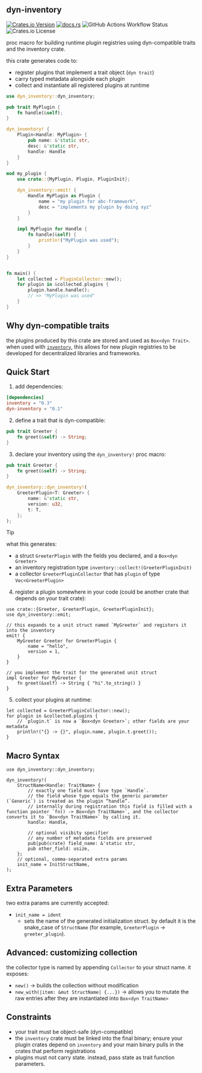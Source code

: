 ## dyn-inventory

[![Crates.io Version](https://img.shields.io/crates/v/dyn-inventory?style=for-the-badge)](https://crates.io/crates/dyn-inventory)
[![docs.rs](https://img.shields.io/docsrs/dyn-inventory?style=for-the-badge)](https://docs.rs/dyn-inventory)
![GitHub Actions Workflow Status](https://img.shields.io/github/actions/workflow/status/joshua-auchincloss/dyn-inventory/test.yaml?style=for-the-badge&label=Tests)
![Crates.io License](https://img.shields.io/crates/l/dyn-inventory?style=for-the-badge)

proc macro for building runtime plugin registries using dyn-compatible traits and the inventory crate.

this crate generates code to:

- register plugins that implement a trait object (`dyn trait`)
- carry typed metadata alongside each plugin
- collect and instantiate all registered plugins at runtime

```rust
use dyn_inventory::dyn_inventory;

pub trait MyPlugin {
    fn handle(&self);
}

dyn_inventory! {
    Plugin<Handle: MyPlugin> {
        pub name: &'static str,
        desc: &'static str,
        handle: Handle
    }
}

mod my_plugin {
    use crate::{MyPlugin, Plugin, PluginInit};

    dyn_inventory::emit! {
        Handle MyPlugin as Plugin {
            name = "my plugin for abc-framework",
            desc = "implements my plugin by doing xyz"
        }
    }

    impl MyPlugin for Handle {
        fn handle(&self) {
            println!("MyPlugin was used");
        }
    }
}


fn main() {
    let collected = PluginCollector::new();
    for plugin in &collected.plugins {
        plugin.handle.handle();
        // >> "MyPlugin was used"
    }
}
```

## Why dyn-compatible traits

the plugins produced by this crate are stored and used as `Box<dyn Trait>`. when used with [`inventory`](https://crates.io/crates/inventory), this allows for new plugin registries to be developed for decentralized libraries and frameworks.

## Quick Start

1. add dependencies:

```toml
[dependencies]
inventory = "0.3"
dyn-inventory = "0.1"
```

2. define a trait that is dyn-compatible:

```rust
pub trait Greeter {
    fn greet(&self) -> String;
}
```

3. declare your inventory using the `dyn_inventory!` proc macro:

```rust
pub trait Greeter {
    fn greet(&self) -> String;
}

dyn_inventory::dyn_inventory!(
    GreeterPlugin<T: Greeter> {
        name: &'static str,
        version: u32,
        t: T,
    };
);
```

> [!TIP]
> what this generates:
>
> - a struct `GreeterPlugin` with the fields you declared, and a `Box<dyn Greeter>`
> - an inventory registration type `inventory::collect!(GreeterPluginInit)`
> - a collector `GreeterPluginCollector` that has `plugin` of type `Vec<GreeterPlugin>`

4. register a plugin somewhere in your code (could be another crate that depends on your trait crate):

```rust,ignore
use crate::{Greeter, GreeterPlugin, GreeterPluginInit};
use dyn_inventory::emit;

// this expands to a unit struct named `MyGreeter` and registers it into the inventory
emit! {
    MyGreeter Greeter for GreeterPlugin {
        name = "hello",
        version = 1,
    }
}

// you implement the trait for the generated unit struct
impl Greeter for MyGreeter {
    fn greet(&self) -> String { "hi".to_string() }
}
```

5. collect your plugins at runtime:

```rust,ignore
let collected = GreeterPluginCollector::new();
for plugin in &collected.plugins {
    // `plugin.t` is now a `Box<dyn Greeter>`; other fields are your metadata
    println!("{} -> {}", plugin.name, plugin.t.greet());
}
```

## Macro Syntax

```rust,ignore
use dyn_inventory::dyn_inventory;

dyn_inventory!(
    StructName<Handle: TraitName> {
        // exactly one field must have type `Handle`.
        // the field whose type equals the generic parameter (`Generic`) is treated as the plugin “handle”.
        // internally during registration this field is filled with a function pointer `fn() -> Box<dyn TraitName>`, and the collector converts it to `Box<dyn TraitName>` by calling it.
        handle: Handle,

        // optional visibity specifier
        // any number of metadata fields are preserved
        pub|pub(crate) field_name: &'static str,
        pub other_field: usize,
    };
    // optional, comma-separated extra params
    init_name = InitStructName,
);
```

## Extra Parameters

two extra params are currently accepted:

- `init_name = ident`
  - sets the name of the generated initialization struct. by default it is the snake_case of `StructName` (for example, `GreeterPlugin` -> `greeter_plugin`).

## Advanced: customizing collection

the collector type is named by appending `Collector` to your struct name. it exposes:

- `new()` -> builds the collection without modification
- `new_with(|item: &mut StructName| {...})` -> allows you to mutate the raw entries after they are instantiated into `Box<dyn TraitName>`

## Constraints

- your trait must be object-safe (dyn-compatible)
- the `inventory` crate must be linked into the final binary; ensure your plugin crates depend on `inventory` and your main binary pulls in the crates that perform registrations
- plugins must not carry state. instead, pass state as trait function parameters.
